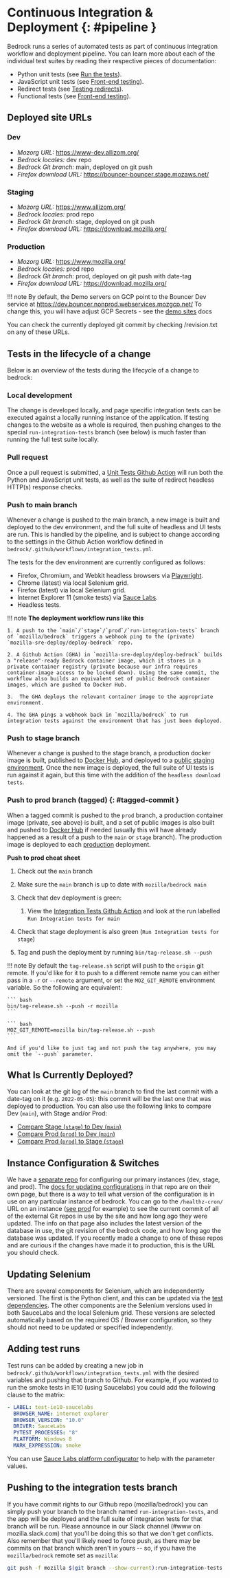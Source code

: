 # Continuous Integration & Deployment {: #pipeline }

Bedrock runs a series of automated tests as part of continuous integration workflow and deployment pipeline. You can learn more about each of the individual test suites by reading their respective pieces of documentation:

- Python unit tests (see [Run the tests](install.md#run-python-tests)).
- JavaScript unit tests (see [Front-end testing](testing.md)).
- Redirect tests (see [Testing redirects](redirects.md#testing-redirects)).
- Functional tests (see [Front-end testing](testing.md)).

## Deployed site URLs

### Dev

- *Mozorg URL:* <https://www-dev.allizom.org/>
- *Bedrock locales:* dev repo
- *Bedrock Git branch:* main, deployed on git push
- *Firefox download URL:* <https://bouncer-bouncer.stage.mozaws.net/>

### Staging

- *Mozorg URL:* <https://www.allizom.org/>
- *Bedrock locales:* prod repo
- *Bedrock Git branch:* stage, deployed on git push
- *Firefox download URL:* <https://download.mozilla.org/>

### Production

- *Mozorg URL:* <https://www.mozilla.org/>
- *Bedrock locales:* prod repo
- *Bedrock Git branch:* prod, deployed on git push with date-tag
- *Firefox download URL:* <https://download.mozilla.org/>

!!! note
    By default, the Demo servers on GCP point to the Bouncer Dev service at <https://dev.bouncer.nonprod.webservices.mozgcp.net/> To change this, you will have adjust GCP Secrets - see the [demo sites](https://bedrock.readthedocs.io/en/latest/contribute.html#demo-sites) docs

You can check the currently deployed git commit by checking /revision.txt on any of these URLs.

## Tests in the lifecycle of a change

Below is an overview of the tests during the lifecycle of a change to bedrock:

### Local development

The change is developed locally, and page specific integration tests can be executed against a locally running instance of the application. If testing changes to the website as a whole is required, then pushing changes to the special `run-integration-tests` branch (see below) is much faster than running the full test suite locally.

### Pull request

Once a pull request is submitted, a [Unit Tests Github Action](https://github.com/mozilla/bedrock/actions/workflows/pull_request_tests.yml) will run both the Python and JavaScript unit tests, as well as the suite of redirect headless HTTP(s) response checks.

### Push to main branch

Whenever a change is pushed to the main branch, a new image is built and deployed to the dev environment, and the full suite of headless and UI tests are run. This is handled by the pipeline, and is subject to change according to the settings in the Github Action workflow defined in `bedrock/.github/workflows/integration_tests.yml`.

The tests for the dev environment are currently configured as follows:

- Firefox, Chromium, and Webkit headless browsers via [Playwright](https://playwright.dev).
- Chrome (latest) via local Selenium grid.
- Firefox (latest) via local Selenium grid.
- Internet Explorer 11 (smoke tests) via [Sauce Labs](https://saucelabs.com/).
- Headless tests.

!!! note
    **The deployment workflow runs like this**

    1. A push to the `main`/`stage`/`prod`/`run-integration-tests` branch of `mozilla/bedrock` triggers a webhook ping to the (private) `mozilla-sre-deploy/deploy-bedrock` repo.

    2. A Github Action (GHA) in `mozilla-sre-deploy/deploy-bedrock` builds a "release"-ready Bedrock container image, which it stores in a private container registry (private because our infra requires container-image access to be locked down). Using the same commit, the workflow also builds an equivalent set of public Bedrock container images, which are pushed to Docker Hub.

    3.  The GHA deploys the relevant container image to the appropriate environment.

    4. The GHA pings a webhook back in `mozilla/bedrock` to run integration tests against the environment that has just been deployed.

### Push to stage branch

Whenever a change is pushed to the stage branch, a production docker image is built, published to [Docker Hub](https://hub.docker.com/r/mozmeao/bedrock/tags), and deployed to a [public staging environment](https://www.allizom.org). Once the new image is deployed, the full suite of UI tests is run against it again, but this time with the addition of the ``headless download tests``.

### Push to prod branch (tagged) {: #tagged-commit }

When a tagged commit is pushed to the `prod` branch, a production container image (private, see above) is built, and a set of public images is also built and pushed to [Docker Hub](https://hub.docker.com/r/mozmeao/bedrock/tags) if needed (usually this will have already happened as a result of a push to the `main` or `stage` branch). The production image is deployed to each [production](https://www.mozilla.org) deployment.

**Push to prod cheat sheet**

1. Check out the `main` branch

2. Make sure the `main` branch is up to date with `mozilla/bedrock main`

3. Check that dev deployment is green:
    1. View the [Integration Tests Github Action](https://github.com/mozilla/bedrock/actions/workflows/integration_tests.yml) and look at the run labelled `Run Integration tests for main`

4. Check that stage deployment is also green (`Run Integration tests for stage`)

5. Tag and push the deployment by running `bin/tag-release.sh --push`

!!! note
    By default the `tag-release.sh` script will push to the `origin` git remote. If you'd like for it to push to a different remote name you can either pass in a `-r` or `--remote` argument, or set the `MOZ_GIT_REMOTE` environment variable. So the following are equivalent:

    ``` bash
    bin/tag-release.sh --push -r mozilla
    ```

    ``` bash
    MOZ_GIT_REMOTE=mozilla bin/tag-release.sh --push
    ```

    And if you'd like to just tag and not push the tag anywhere, you may omit the `--push` parameter.

## What Is Currently Deployed?

You can look at the git log of the `main` branch to find the last commit with a date-tag on it (e.g. `2022-05-05`): this commit will be the last one that was deployed to production. You can also use the following links to compare Dev (`main`), with Stage and/or Prod:

- [Compare Stage (`stage`) to Dev (`main`)](https://github.com/mozilla/bedrock/compare/stage...main)
- [Compare Prod (`prod`) to Dev (`main`)](https://github.com/mozilla/bedrock/compare/prod...main)
- [Compare Prod (`prod`) to Stage (`stage`)](https://github.com/mozilla/bedrock/compare/prod...stage)

## Instance Configuration & Switches

We have a [separate repo](https://github.com/mozmeao/www-config) for configuring our primary instances (dev, stage, and prod). The [docs for updating configurations](https://mozmeao.github.io/www-config/) in that repo are on their own page, but there is a way to tell what version of the configuration is in use on any particular instance of bedrock. You can go to the `/healthz-cron/` URL on an instance ([see prod](https://www.mozilla.org/healthz-cron/) for example) to see the current commit of all of the external Git repos in use by the site and how long ago they were updated. The info on that page also includes the latest version of the database in use, the git revision of the bedrock code, and how long ago the database was updated. If you recently made a change to one of these repos and are curious if the changes have made it to production, this is the URL you should check.

## Updating Selenium

There are several components for Selenium, which are independently versioned. The first is the Python client, and this can be updated via the [test dependencies](https://github.com/mozilla/bedrock/blob/main/requirements/dev.txt). The other components are the Selenium versions used in both SauceLabs and the local Selenium grid. These versions are selected automatically based on the required OS / Browser configuration, so they should not need to be updated or specified independently.

## Adding test runs

Test runs can be added by creating a new job in `bedrock/.github/workflows/integration_tests.yml` with the desired variables and pushing that branch to Github. For example, if you wanted to run the smoke tests in IE10 (using Saucelabs) you could add the following clause to the matrix:

``` yaml
- LABEL: test-ie10-saucelabs
  BROWSER_NAME: internet explorer
  BROWSER_VERSION: "10.0"
  DRIVER: SauceLabs
  PYTEST_PROCESSES: "8"
  PLATFORM: Windows 8
  MARK_EXPRESSION: smoke
```

You can use [Sauce Labs platform configurator](https://wiki.saucelabs.com/display/DOCS/Platform+Configurator/) to help with the parameter values.

## Pushing to the integration tests branch

If you have commit rights to our Github repo (mozilla/bedrock) you can simply push your branch to the branch named `run-integration-tests`, and the app will be deployed and the full suite of integration tests for that branch will be run. Please announce in our Slack channel (#www on mozilla.slack.com) that you'll be doing this so that we don't get conflicts. Also remember that you'll likely need to force push, as there may be commits on that branch which aren't in yours -- so, if you have the `mozilla/bedrock` remote set as `mozilla`:

``` bash
git push -f mozilla $(git branch --show-current):run-integration-tests
```
